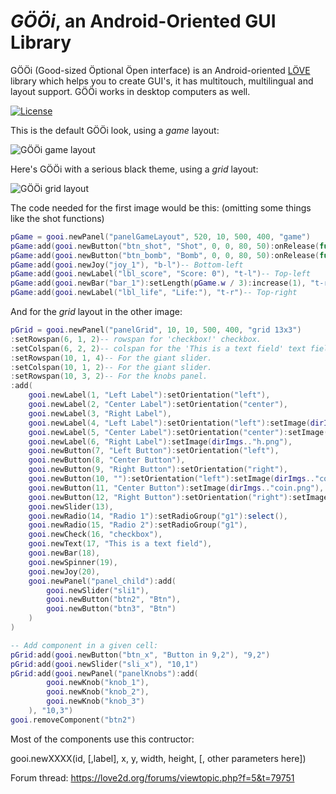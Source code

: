 # _GÖÖi_, an Android-Oriented GUI Library

GÖÖi (Good-sized Öptional Öpen interface) is an Android-oriented [LÖVE](https://love2d.org/) library which helps you to create GUI's, it has multitouch, multilingual and layout support. GÖÖi works in desktop computers as well.

[![License](http://img.shields.io/:license-MIT-blue.svg)](http://doge.mit-license.org)

This is the default GÖÖi look, using a _game_ layout:

![GÖÖi game layout](http://s23.postimg.org/mi0bjf1jf/gif2.gif)

Here's GÖÖi with a serious black theme, using a _grid_ layout:

![GÖÖi grid layout](http://s23.postimg.org/jqvr0s51n/ggggg.gif)

The code needed for the first image would be this: (omitting some things like the shot functions)

```lua
pGame = gooi.newPanel("panelGameLayout", 520, 10, 500, 400, "game")
pGame:add(gooi.newButton("btn_shot", "Shot", 0, 0, 80, 50):onRelease(function() shotBullet() end), "b-r")-- Bottom-right
pGame:add(gooi.newButton("btn_bomb", "Bomb", 0, 0, 80, 50):onRelease(function() shotBomb() end), "b-r")-- Bottom-right
pGame:add(gooi.newJoy("joy_1"), "b-l")-- Bottom-left
pGame:add(gooi.newLabel("lbl_score", "Score: 0"), "t-l")-- Top-left
pGame:add(gooi.newBar("bar_1"):setLength(pGame.w / 3):increase(1), "t-r")-- Top-right
pGame:add(gooi.newLabel("lbl_life", "Life:"), "t-r")-- Top-right
```

And for the _grid_ layout in the other image:

```lua
pGrid = gooi.newPanel("panelGrid", 10, 10, 500, 400, "grid 13x3")
:setRowspan(6, 1, 2)-- rowspan for 'checkbox!' checkbox.
:setColspan(6, 2, 2)-- colspan for the 'This is a text field' text field.
:setRowspan(10, 1, 4)-- For the giant slider.
:setColspan(10, 1, 2)-- For the giant slider.
:setRowspan(10, 3, 2)-- For the knobs panel.
:add(
	gooi.newLabel(1, "Left Label"):setOrientation("left"),
	gooi.newLabel(2, "Center Label"):setOrientation("center"),
	gooi.newLabel(3, "Right Label"),
	gooi.newLabel(4, "Left Label"):setOrientation("left"):setImage(dirImgs.."h.png"),
	gooi.newLabel(5, "Center Label"):setOrientation("center"):setImage(dirImgs.."h.png"),
	gooi.newLabel(6, "Right Label"):setImage(dirImgs.."h.png"),
	gooi.newButton(7, "Left Button"):setOrientation("left"),
	gooi.newButton(8, "Center Button"),
	gooi.newButton(9, "Right Button"):setOrientation("right"),
	gooi.newButton(10, ""):setOrientation("left"):setImage(dirImgs.."coin.png"),
	gooi.newButton(11, "Center Button"):setImage(dirImgs.."coin.png"),
	gooi.newButton(12, "Right Button"):setOrientation("right"):setImage(dirImgs.."coin.png"),
	gooi.newSlider(13),
	gooi.newRadio(14, "Radio 1"):setRadioGroup("g1"):select(),
	gooi.newRadio(15, "Radio 2"):setRadioGroup("g1"),
	gooi.newCheck(16, "checkbox"),
	gooi.newText(17, "This is a text field"),
	gooi.newBar(18),
	gooi.newSpinner(19),
	gooi.newJoy(20),
	gooi.newPanel("panel_child"):add(
		gooi.newSlider("sli1"),
		gooi.newButton("btn2", "Btn"),
		gooi.newButton("btn3", "Btn")
	)
)

-- Add component in a given cell:
pGrid:add(gooi.newButton("btn_x", "Button in 9,2"), "9,2")
pGrid:add(gooi.newSlider("sli_x"), "10,1")
pGrid:add(gooi.newPanel("panelKnobs"):add(
		gooi.newKnob("knob_1"),
		gooi.newKnob("knob_2"),
		gooi.newKnob("knob_3")
	), "10,3")
gooi.removeComponent("btn2")
```

Most of the components use this contructor:

gooi.newXXXX(id, [,label], x, y, width, height, [, other parameters here])

Forum thread: https://love2d.org/forums/viewtopic.php?f=5&t=79751
